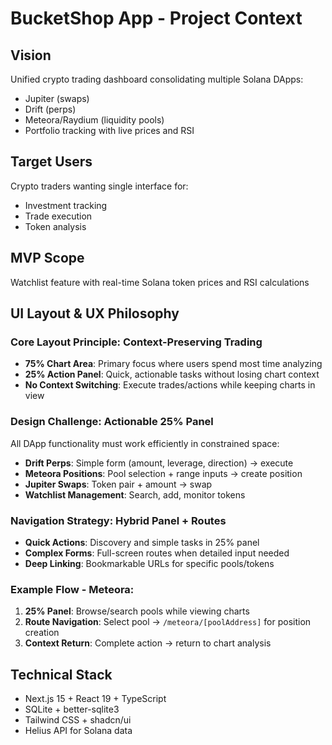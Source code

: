 # BucketShop App - Project Context

## Vision
Unified crypto trading dashboard consolidating multiple Solana DApps:
- Jupiter (swaps)
- Drift (perps) 
- Meteora/Raydium (liquidity pools)
- Portfolio tracking with live prices and RSI

## Target Users
Crypto traders wanting single interface for:
- Investment tracking
- Trade execution  
- Token analysis

## MVP Scope
Watchlist feature with real-time Solana token prices and RSI calculations

## UI Layout & UX Philosophy

### **Core Layout Principle: Context-Preserving Trading**
- **75% Chart Area**: Primary focus where users spend most time analyzing
- **25% Action Panel**: Quick, actionable tasks without losing chart context
- **No Context Switching**: Execute trades/actions while keeping charts in view

### **Design Challenge: Actionable 25% Panel**
All DApp functionality must work efficiently in constrained space:
- **Drift Perps**: Simple form (amount, leverage, direction) → execute
- **Meteora Positions**: Pool selection + range inputs → create position  
- **Jupiter Swaps**: Token pair + amount → swap
- **Watchlist Management**: Search, add, monitor tokens

### **Navigation Strategy: Hybrid Panel + Routes**
- **Quick Actions**: Discovery and simple tasks in 25% panel
- **Complex Forms**: Full-screen routes when detailed input needed
- **Deep Linking**: Bookmarkable URLs for specific pools/tokens

### **Example Flow - Meteora:**
1. **25% Panel**: Browse/search pools while viewing charts
2. **Route Navigation**: Select pool → `/meteora/[poolAddress]` for position creation
3. **Context Return**: Complete action → return to chart analysis

## Technical Stack
- Next.js 15 + React 19 + TypeScript
- SQLite + better-sqlite3
- Tailwind CSS + shadcn/ui
- Helius API for Solana data